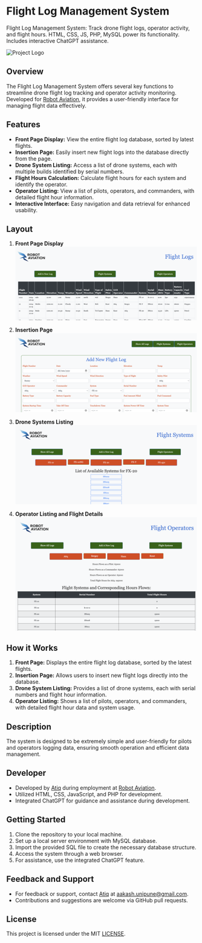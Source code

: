 # Flight Log Management System

Flight Log Management System: Track drone flight logs, operator activity, and flight hours. HTML, CSS, JS, PHP, MySQL power its functionality. Includes interactive ChatGPT assistance.

<img src="https://images.squarespace-cdn.com/content/v1/6540bd7a746edd2f17ce3c19/39dd2695-7e4e-47f3-96ec-67d9ef5f8efb/Robot+Aviation++Logo_01_DarkBlueGrad_DarkText.png" alt="Project Logo" width="500" height="150">

## Overview
The Flight Log Management System offers several key functions to streamline drone flight log tracking and operator activity monitoring. Developed for [Robot Aviation](https://robotaviation.com), it provides a user-friendly interface for managing flight data effectively.

## Features
- **Front Page Display:** View the entire flight log database, sorted by latest flights.
- **Insertion Page:** Easily insert new flight logs into the database directly from the page.
- **Drone System Listing:** Access a list of drone systems, each with multiple builds identified by serial numbers.
- **Flight Hours Calculation:** Calculate flight hours for each system and identify the operator.
- **Operator Listing:** View a list of pilots, operators, and commanders, with detailed flight hour information.
- **Interactive Interface:** Easy navigation and data retrieval for enhanced usability.

## Layout
1. **Front Page Display**
   ![Front Page](5.png)

2. **Insertion Page**
   ![Insertion Page](4.png)

3. **Drone Systems Listing**
   ![Drone Systems](3.png)

4. **Operator Listing and Flight Details**
   ![Operator Listing](1.png)

## How it Works
1. **Front Page:** Displays the entire flight log database, sorted by the latest flights.
2. **Insertion Page:** Allows users to insert new flight logs directly into the database.
3. **Drone System Listing:** Provides a list of drone systems, each with serial numbers and flight hour information.
4. **Operator Listing:** Shows a list of pilots, operators, and commanders, with detailed flight hour data and system usage.

## Description
The system is designed to be extremely simple and user-friendly for pilots and operators logging data, ensuring smooth operation and efficient data management.

## Developer
- Developed by [Atiq](https://atiq.no) during employment at [Robot Aviation](https://robotaviation.com).
- Utilized HTML, CSS, JavaScript, and PHP for development.
- Integrated ChatGPT for guidance and assistance during development.

## Getting Started
1. Clone the repository to your local machine.
2. Set up a local server environment with MySQL database.
3. Import the provided SQL file to create the necessary database structure.
4. Access the system through a web browser.
5. For assistance, use the integrated ChatGPT feature.

## Feedback and Support
- For feedback or support, contact [Atiq](https://atiq.no) at aakash.unipune@gmail.com.
- Contributions and suggestions are welcome via GitHub pull requests.

## License
This project is licensed under the MIT [LICENSE](LICENSE).
